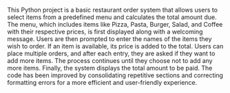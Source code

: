 This Python project is a basic restaurant order system that allows users to select items from a predefined menu and calculates the total amount due. The menu, which includes items like Pizza, Pasta, Burger, Salad, and Coffee with their respective prices, is first displayed along with a welcoming message. Users are then prompted to enter the names of the items they wish to order. If an item is available, its price is added to the total. Users can place multiple orders, and after each entry, they are asked if they want to add more items. The process continues until they choose not to add any more items. Finally, the system displays the total amount to be paid. The code has been improved by consolidating repetitive sections and correcting formatting errors for a more efficient and user-friendly experience.
